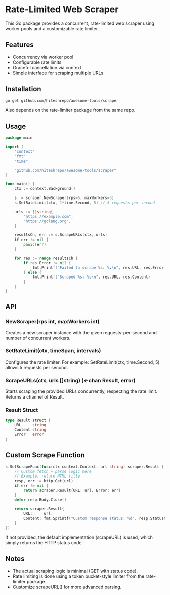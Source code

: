 # Rate-Limited Web Scraper

This Go package provides a concurrent, rate-limited web scraper using worker pools and a customizable rate limiter.

## Features
- Concurrency via worker pool
- Configurable rate limits
- Graceful cancellation via context
- Simple interface for scraping multiple URLs

## Installation
```bash
go get github.com/hiteshrepo/awesome-tools/scraper
```

Also depends on the rate-limiter package from the same repo.

## Usage

```go
package main

import (
	"context"
	"fmt"
	"time"

	"github.com/hiteshrepo/awesome-tools/scraper"
)

func main() {
	ctx := context.Background()

	s := scraper.NewScraper(rps=5, maxWorkers=3)
	s.SetRateLimit(ctx, 1*time.Second, 5) // 5 requests per second

	urls := []string{
		"https://example.com",
		"https://golang.org",
	}

	resultsCh, err := s.ScrapeURLs(ctx, urls)
	if err != nil {
		panic(err)
	}

	for res := range resultsCh {
		if res.Error != nil {
			fmt.Printf("Failed to scrape %s: %v\n", res.URL, res.Error)
		} else {
			fmt.Printf("Scraped %s: %s\n", res.URL, res.Content)
		}
	}
}

```

## API

### NewScraper(rps int, maxWorkers int)
Creates a new scraper instance with the given requests-per-second and number of concurrent workers.

### SetRateLimit(ctx, timeSpan, intervals)
Configures the rate limiter. For example: SetRateLimit(ctx, time.Second, 5) allows 5 requests per second.

### ScrapeURLs(ctx, urls []string) (<-chan Result, error)
Starts scraping the provided URLs concurrently, respecting the rate limit. Returns a channel of Result.

### Result Struct
```go
type Result struct {
	URL     string
	Content string
	Error   error
}
```

## Custom Scrape Function

```go
s.SetScrapeFunc(func(ctx context.Context, url string) scraper.Result {
	// Custom fetch + parse logic here
	// Example: return HTML title
	resp, err := http.Get(url)
	if err != nil {
		return scraper.Result{URL: url, Error: err}
	}
	defer resp.Body.Close()

	return scraper.Result{
		URL:     url,
		Content: fmt.Sprintf("Custom response status: %d", resp.StatusCode),
	}
})
```

If not provided, the default implementation (scrapeURL) is used, which simply returns the HTTP status code.

## Notes
- The actual scraping logic is minimal (GET with status code).
- Rate limiting is done using a token bucket-style limiter from the rate-limiter package.
- Customize scrapeURL() for more advanced parsing.